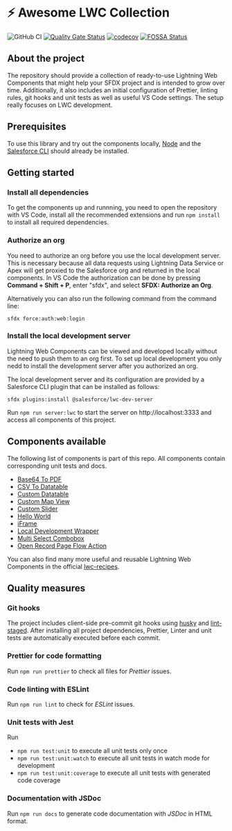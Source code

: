 # ⚡️ Awesome LWC Collection

![GitHub CI](https://github.com/svierk/awesome-lwc-collection/actions/workflows/ci.yaml/badge.svg)
[![Quality Gate Status](https://sonarcloud.io/api/project_badges/measure?project=svierk_awesome-lwc-collection&metric=alert_status)](https://sonarcloud.io/summary/new_code?id=svierk_awesome-lwc-collection)
[![codecov](https://codecov.io/gh/svierk/awesome-lwc-collection/branch/main/graph/badge.svg?token=UFE3TWMECQ)](https://codecov.io/gh/svierk/awesome-lwc-collection)
[![FOSSA Status](https://app.fossa.com/api/projects/custom%2B37201%2Fgithub.com%2Fsvierk%2Fawesome-lwc-collection.svg?type=shield)](https://app.fossa.com/projects/custom%2B37201%2Fgithub.com%2Fsvierk%2Fawesome-lwc-collection?ref=badge_shield)

## About the project

The repository should provide a collection of ready-to-use Lightning Web Components that might help your SFDX project and is intended to grow over time. Additionally, it also includes an initial configuration of Prettier, linting rules, git hooks and unit tests as well as useful VS Code settings. The setup really focuses on LWC development.

## Prerequisites

To use this library and try out the components locally, [Node](https://nodejs.org/en/) and the [Salesforce CLI](https://developer.salesforce.com/tools/sfdxcli) should already be installed.

## Getting started

### Install all dependencies

To get the components up and runnning, you need to open the repository with VS Code, install all the recommended extensions and run `npm install` to install all required dependencies.

### Authorize an org

You need to authorize an org before you use the local development server. This is necessary because all data requests using Lightning Data Service or Apex will get proxied to the Salesforce org and returned in the local components. In VS Code the authorization can be done by pressing **Command + Shift + P**, enter "sfdx", and select **SFDX: Authorize an Org**.

Alternatively you can also run the following command from the command line:

```
sfdx force:auth:web:login
```

### Install the local development server

Lightning Web Components can be viewed and developed locally without the need to push them to an org first. To set up local development you only nedd to install the development server after you authorized an org.

The local development server and its configuration are provided by a Salesforce CLI plugin that can be installed as follows:

```
sfdx plugins:install @salesforce/lwc-dev-server
```

Run `npm run server:lwc` to start the server on http://localhost:3333 and access all components of this project.

## Components available

The following list of components is part of this repo. All components contain corresponding unit tests and docs.

- [Base64 To PDF](https://github.com/svierk/awesome-lwc-collection/tree/main/force-app/main/default/lwc/base64ToPdf)
- [CSV To Datatable](https://github.com/svierk/awesome-lwc-collection/tree/main/force-app/main/default/lwc/csvToDatatable)
- [Custom Datatable](https://github.com/svierk/awesome-lwc-collection/tree/main/force-app/main/default/lwc/customDatatable)
- [Custom Map View](https://github.com/svierk/awesome-lwc-collection/tree/main/force-app/main/default/lwc/customMapView)
- [Custom Slider](https://github.com/svierk/awesome-lwc-collection/tree/main/force-app/main/default/lwc/customSlider)
- [Hello World](https://github.com/svierk/awesome-lwc-collection/tree/main/force-app/main/default/lwc/helloWorld)
- [iFrame](https://github.com/svierk/awesome-lwc-collection/tree/main/force-app/main/default/lwc/iFrame)
- [Local Development Wrapper](https://github.com/svierk/awesome-lwc-collection/tree/main/force-app/main/default/lwc/localDevelopmentWrapper)
- [Multi Select Combobox](https://github.com/svierk/awesome-lwc-collection/tree/main/force-app/main/default/lwc/multiSelectCombobox)
- [Open Record Page Flow Action](https://github.com/svierk/awesome-lwc-collection/tree/main/force-app/main/default/lwc/openRecordPageFlowAction)

You can also find many more useful and reusable Lightning Web Components in the official [lwc-recipes](https://github.com/trailheadapps/lwc-recipes).

## Quality measures

### Git hooks

The project includes client-side pre-commit git hooks using [husky](https://github.com/typicode/husky) and [lint-staged](https://github.com/okonet/lint-staged). After installing all project dependencies, Prettier, Linter and unit tests are automatically executed before each commit.

### Prettier for code formatting

Run `npm run prettier` to check all files for _Prettier_ issues.

### Code linting with ESLint

Run `npm run lint` to check for _ESLint_ issues.

### Unit tests with Jest

Run

- `npm run test:unit` to execute all unit tests only once
- `npm run test:unit:watch` to execute all unit tests in watch mode for development
- `npm run test:unit:coverage` to execute all unit tests with generated code coverage

### Documentation with JSDoc

Run `npm run docs` to generate code documentation with _JSDoc_ in HTML format.
